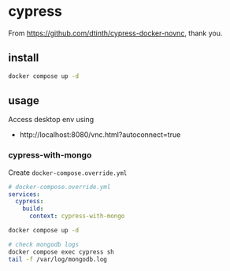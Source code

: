 # cypress

From https://github.com/dtinth/cypress-docker-novnc, thank you.

## install

```sh
docker compose up -d
```

## usage

Access desktop env using
* http://localhost:8080/vnc.html?autoconnect=true

### cypress-with-mongo

Create `docker-compose.override.yml`

```yaml
# docker-compose.override.yml
services:
  cypress:
    build:
      context: cypress-with-mongo
```

```sh
docker compose up -d

# check mongodb logs
docker compose exec cypress sh
tail -f /var/log/mongodb.log
```
